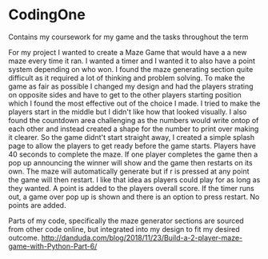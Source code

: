 # CodingOne
Contains my coursework for my game and the tasks throughout the term


For my project I wanted to create a Maze Game that would have a a new maze every time it ran.
I wanted a timer and I wanted it to also have a point system depending on who won.
I found the maze generating section quite difficult as it required a lot of thinking and problem solving.
To make the game as fair as possible I changed my design and had the players strating on opposite sides and have to get to the other players starting position which I found the most effective out of the choice I made. 
I tried to make the players start in the middle but I didn't like how that looked visually.
I also found the countdown area challenging as the numbers would write ontop of each other and instead created a shape for the number to print over making it clearer.
So the game didnt't start straight away, I created a simple splash page to allow the players to get ready before the game starts.
Players have 40 seconds to complete the maze.
If one player completes the game then a pop up announcing the winner will show and the game then restarts on its own.
The maze will automatically generate but if r is pressed at any point the game will then restart.
I like that idea as players could play for as long as they wanted.
A point is added to the players overall score.
If the timer runs out, a game over pop up is shown and there is an option to press restart. No points are added.


Parts of my code, specifically the maze generator sections are sourced from other code online, but integrated into my design to fit my desired outcome.
http://danduda.com/blog/2018/11/23/Build-a-2-player-maze-game-with-Python-Part-6/
